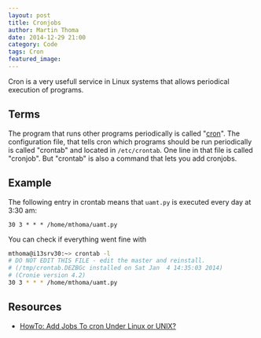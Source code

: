 ```yaml
---
layout: post
title: Cronjobs
author: Martin Thoma
date: 2014-12-29 21:00
category: Code
tags: Cron
featured_image:
---
```


Cron is a very usefull service in Linux systems that allows periodical
execution of programs.

## Terms ##

The program that runs other programs periodically is called "[cron](https://en.wikipedia.org/wiki/Cron)".
The configuration file, that tells cron which programs should be run 
periodically is called "crontab" and located in `/etc/crontab`. 
One line in that file is called "cronjob".
But "crontab" is also a command that lets you add cronjobs.

## Example ##

The following entry in crontab means that `uamt.py` is executed
every day at 3:30 am:

```text
30 3 * * * /home/mthoma/uamt.py
```

You can check if everything went fine with

```bash
mthoma@i13srv30:~> crontab -l
# DO NOT EDIT THIS FILE - edit the master and reinstall.
# (/tmp/crontab.DEZBGc installed on Sat Jan  4 14:35:03 2014)
# (Cronie version 4.2)
30 3 * * * /home/mthoma/uamt.py
```

## Resources ##

* [HowTo: Add Jobs To cron Under Linux or UNIX?](http://www.cyberciti.biz/faq/how-do-i-add-jobs-to-cron-under-linux-or-unix-oses/) 
